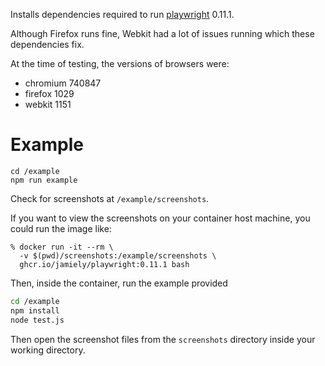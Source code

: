 Installs dependencies required to run 
[playwright](https://github.com/microsoft/playwright) 0.11.1.

Although Firefox runs fine, Webkit had a lot of issues
running which these dependencies fix.

At the time of testing, the versions of browsers were:

* chromium 740847
* firefox 1029
* webkit 1151

# Example

```
cd /example
npm run example
```

Check for screenshots at `/example/screenshots`.

If you want to view the screenshots on your container host machine,
you could run the image like:

```
% docker run -it --rm \
  -v $(pwd)/screenshots:/example/screenshots \
  ghcr.io/jamiely/playwright:0.11.1 bash
```

Then, inside the container, run the example provided

```bash
cd /example
npm install
node test.js
```

Then open the screenshot files from the `screenshots` directory inside
your working directory.
